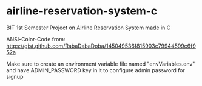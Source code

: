 # airline-reservation-system-c
BIT 1st Semester Project on Airline Reservation System made in C


ANSI-Color-Code from: https://gist.github.com/RabaDabaDoba/145049536f815903c79944599c6f952a


Make sure to create an environment variable file named "envVariables.env" and have ADMIN_PASSWORD key in it to configure admin password for signup
